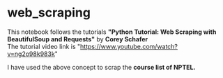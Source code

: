 # web_scraping

This notebook follows the tutorials __"Python Tutorial: Web Scraping with BeautifulSoup and Requests"__ by __Corey Schafer__</br>
The tutorial video link is "https://www.youtube.com/watch?v=ng2o98k983k"

I have used the above concept to scrap the __course list of NPTEL.__
